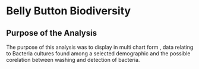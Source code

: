 # Belly Button Biodiversity

## Purpose of the Analysis
The purpose of this analysis was to display in multi chart form , data relating to Bacteria cultures found among a selected demographic and the possible corelation between washing and detection of bacteria. 
